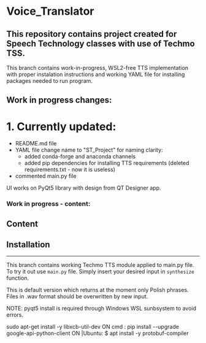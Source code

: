 # Voice_Translator
## This repository contains project created for Speech Technology classes with use of Techmo TSS.

This branch contains work-in-progress, WSL2-free TTS implementation with proper instalation instructions and working YAML file for installing packages needed to run program. 

## Work in progress changes:

# 1. Currently updated:
- README.md file
- YAML file change name to "ST_Project" for naming clarity:
    - added conda-forge and anaconda channels
    - added pip dependencies for installing TTS requirements (deleted requirements.txt - now it is useless)
- commented main.py file

UI works on PyQt5 library with design from QT Designer app.

### Work in progress - content:

## Content

## Installation


------
This branch contains working Techmo TTS module applied to main.py file.
To try it out use `main.py` file. Simply insert your desired input in `synthesize` function.

This is default version which returns at the moment only Polish phrases.
Files in .wav format should be overwritten by new input.

NOTE: pyqt5 install is required through Windows WSL sunbsystem to avoid errors.

sudo apt-get install -y libxcb-util-dev
ON cmd :
pip install --upgrade google-api-python-client
ON |Ubuntu:
$ apt install -y protobuf-compiler